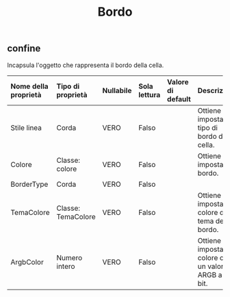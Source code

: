 ﻿---
title: Bordo
second_title: Aspose.Cells Cloud Documen
type: docs
url: /it/specification/model/border/
description: "Aspose.Cells Specifica del modello Cloud: Bordo. Gestisci facilmente Excel e altri fogli di calcolo con funzionalità come apertura, generazione, modifica, divisione, unione, confronto e conversione"
kwords: Excel, Office, Foglio di calcolo, Cloud REST API, Bordo
weight: 50
---
## **confine**

 Incapsula l'oggetto che rappresenta il bordo della cella.

| Nome della proprietà| Tipo di proprietà| Nullabile| Sola lettura| Valore di default| Descrizione|
|:- |:- |:- |:- |:- |:- |
| Stile linea| Corda| VERO| Falso|| Ottiene o imposta il tipo di bordo della cella.|
| Colore| Classe: colore| VERO| Falso|| Ottiene o imposta il bordo.|
| BorderType| Corda| VERO| Falso|||
| TemaColore| Classe: TemaColore| VERO| Falso||Ottiene e imposta il colore del tema del bordo.|
| ArgbColor| Numero intero| VERO| Falso|| Ottiene e imposta il colore con un valore ARGB a 32 bit.|


